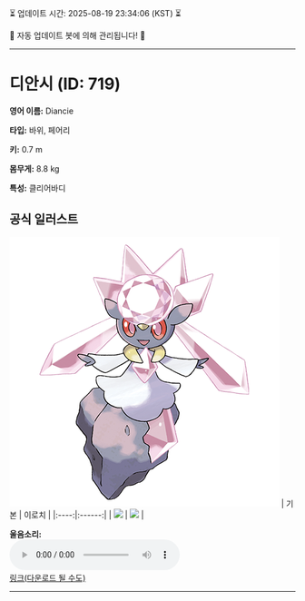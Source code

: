 
⏳ 업데이트 시간: 2025-08-19 23:34:06 (KST) ⏳

🤖 자동 업데이트 봇에 의해 관리됩니다! 🤖

---

# 디안시 (ID: 719)
**영어 이름:** Diancie

**타입:** 바위, 페어리

**키:** 0.7 m

**몸무게:** 8.8 kg

**특성:** 클리어바디

## 공식 일러스트
![](https://raw.githubusercontent.com/PokeAPI/sprites/master/sprites/pokemon/other/official-artwork/719.png)
| 기본 | 이로치 |
|:----:|:------:|
| <img src="http://play.pokemonshowdown.com/sprites/ani/diancie.gif" width="200"> | <img src="http://play.pokemonshowdown.com/sprites/ani-shiny/diancie.gif" width="200"> |

**울음소리:**<br><audio controls src="https://raw.githubusercontent.com/PokeAPI/cries/main/cries/pokemon/latest/719.ogg"></audio><br> [링크(다운로드 될 수도)](https://raw.githubusercontent.com/PokeAPI/cries/main/cries/pokemon/latest/719.ogg)


---

